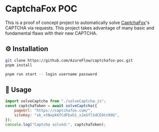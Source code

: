 # CaptchaFox POC

This is a proof of concept project to automatically solve [CaptchaFox](https://captchafox.com/)'s CAPTCHA via requests. This project takes advantage of many basic and fundamental flaws with their new CAPTCHA.

## ⚙️ Installation

```sh
git clone https://github.com/AzureFlow/captchafox-poc.git
pnpm install

pnpm run start -- login username password
```

## 🔨 Usage

```js
import solveCaptcha from "./solveCaptcha.js";
const captchaToken = await solveCaptcha({
    pageUrl: "https://captchafox.com/",
    siteKey: "sk_xtNxpk6fCdFbxh1_xJeGflSdCE9tn99G",
});
console.log("Captcha solved:", captchaToken);
```